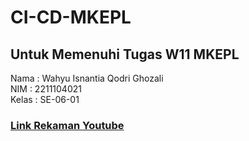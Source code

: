 # CI-CD-MKEPL


## Untuk Memenuhi Tugas W11 MKEPL

Nama    : Wahyu Isnantia Qodri Ghozali <br>
NIM     : 2211104021 <br>
Kelas   : SE-06-01 <br>

### [Link Rekaman Youtube](https://youtu.be/jKAGdIeMCBc)